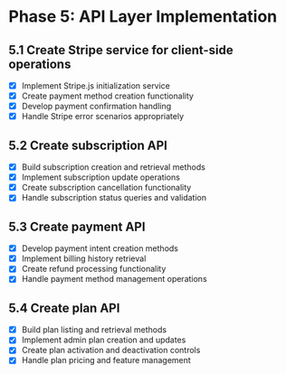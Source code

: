 # Phase 5: API Layer Implementation

## 5.1 Create Stripe service for client-side operations
- [X] Implement Stripe.js initialization service
- [X] Create payment method creation functionality
- [X] Develop payment confirmation handling
- [X] Handle Stripe error scenarios appropriately

## 5.2 Create subscription API
- [X] Build subscription creation and retrieval methods
- [X] Implement subscription update operations
- [X] Create subscription cancellation functionality
- [X] Handle subscription status queries and validation

## 5.3 Create payment API
- [X] Develop payment intent creation methods
- [X] Implement billing history retrieval
- [X] Create refund processing functionality
- [X] Handle payment method management operations

## 5.4 Create plan API
- [X] Build plan listing and retrieval methods
- [X] Implement admin plan creation and updates
- [X] Create plan activation and deactivation controls
- [X] Handle plan pricing and feature management